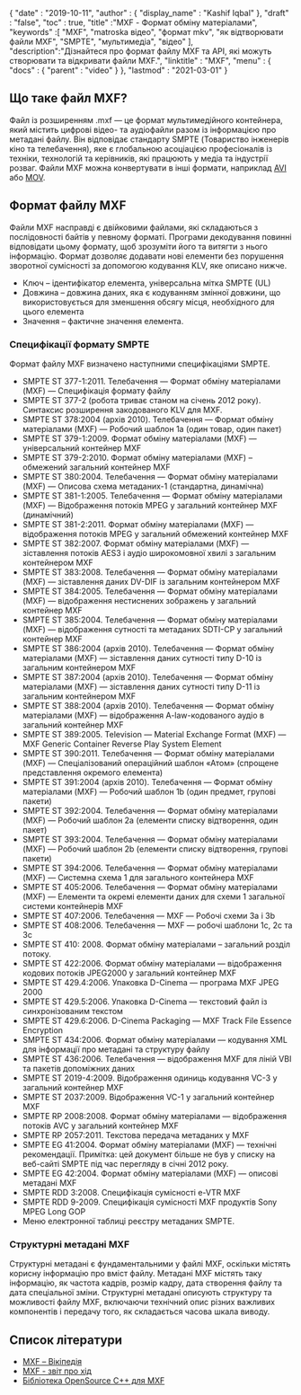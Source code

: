{
  "date" : "2019-10-11",
  "author" : {
    "display_name" : "Kashif Iqbal"
},
  "draft" : "false",
  "toc" : true,
  "title" :"MXF - Формат обміну матеріалами",
  "keywords" :[ "MXF", "matroska відео", "формат mkv", "як відтворювати файли MXF", "SMPTE", "мультимедіа", "відео" ],
  "description":"Дізнайтеся про формат файлу MXF та API, які можуть створювати та відкривати файли MXF.",
  "linktitle" : "MXF",
  "menu" : {
    "docs" : {
      "parent" : "video"
}
},
  "lastmod" : "2021-03-01"
}

## Що таке файл MXF?

Файл із розширенням .mxf — це формат мультимедійного контейнера, який містить цифрові відео- та аудіофайли разом із інформацією про метадані файлу. Він відповідає стандарту SMPTE (Товариство інженерів кіно та телебачення), яке є глобальною асоціацією професіоналів із техніки, технологій та керівників, які працюють у медіа та індустрії розваг. Файли MXF можна конвертувати в інші формати, наприклад [AVI](/uk/video/avi/) або [MOV](/uk/video/mov/).

## Формат файлу MXF

Файли MXF насправді є двійковими файлами, які складаються з послідовності байтів у певному форматі. Програми декодування повинні відповідати цьому формату, щоб зрозуміти його та витягти з нього інформацію. Формат дозволяє додавати нові елементи без порушення зворотної сумісності за допомогою кодування KLV, яке описано нижче.

* Ключ – ідентифікатор елемента, універсальна мітка SMPTE (UL)
* Довжина – довжина даних, яка є кодуванням змінної довжини, що використовується для зменшення обсягу місця, необхідного для цього елемента
* Значення – фактичне значення елемента.

### Специфікації формату SMPTE

Формат файлу MXF визначено наступними специфікаціями SMPTE.

* SMPTE ST 377-1:2011. Телебачення — Формат обміну матеріалами (MXF) — Специфікація формату файлу
* SMPTE ST 377-2 (робота триває станом на січень 2012 року). Синтаксис розширення закодованого KLV для MXF.
* SMPTE ST 378:2004 (архів 2010). Телебачення — Формат обміну матеріалами (MXF) — Робочий шаблон 1a (один товар, один пакет)
* SMPTE ST 379-1:2009. Формат обміну матеріалами (MXF) — універсальний контейнер MXF
* SMPTE ST 379-2:2010. Формат обміну матеріалами (MXF) – обмежений загальний контейнер MXF
* SMPTE ST 380:2004. Телебачення — Формат обміну матеріалами (MXF) — Описова схема метаданих-1 (стандартна, динамічна)
* SMPTE ST 381-1:2005. Телебачення — Формат обміну матеріалами (MXF) — Відображення потоків MPEG у загальний контейнер MXF (динамічний)
* SMPTE ST 381-2:2011. Формат обміну матеріалами (MXF) — відображення потоків MPEG у загальний обмежений контейнер MXF
* SMPTE ST 382:2007. Формат обміну матеріалами (MXF) — зіставлення потоків AES3 і аудіо широкомовної хвилі з загальним контейнером MXF
* SMPTE ST 383:2008. Телебачення — Формат обміну матеріалами (MXF) — зіставлення даних DV-DIF із загальним контейнером MXF
* SMPTE ST 384:2005. Телебачення — Формат обміну матеріалами (MXF) — відображення нестиснених зображень у загальний контейнер MXF
* SMPTE ST 385:2004. Телебачення — Формат обміну матеріалами (MXF) — відображення сутності та метаданих SDTI-CP у загальний контейнер MXF
* SMPTE ST 386:2004 (архів 2010). Телебачення — Формат обміну матеріалами (MXF) — зіставлення даних сутності типу D-10 із загальним контейнером MXF
* SMPTE ST 387:2004 (архів 2010). Телебачення — Формат обміну матеріалами (MXF) — зіставлення даних сутності типу D-11 із загальним контейнером MXF
* SMPTE ST 388:2004 (архів 2010). Телебачення — Формат обміну матеріалами (MXF) — відображення A-law-кодованого аудіо в загальний контейнер MXF
* SMPTE ST 389:2005. Television — Material Exchange Format (MXF) — MXF Generic Container Reverse Play System Element
* SMPTE ST 390:2011. Телебачення — Формат обміну матеріалами (MXF) — Спеціалізований операційний шаблон «Атом» (спрощене представлення окремого елемента)
* SMPTE ST 391:2004 (архів 2010). Телебачення — Формат обміну матеріалами (MXF) — Робочий шаблон 1b (один предмет, групові пакети)
* SMPTE ST 392:2004. Телебачення — Формат обміну матеріалами (MXF) — Робочий шаблон 2a (елементи списку відтворення, один пакет)
* SMPTE ST 393:2004. Телебачення — Формат обміну матеріалами (MXF) — Робочий шаблон 2b (елементи списку відтворення, групові пакети)
* SMPTE ST 394:2006. Телебачення — Формат обміну матеріалами (MXF) — Системна схема 1 для загального контейнера MXF
* SMPTE ST 405:2006. Телебачення — Формат обміну матеріалами (MXF) — Елементи та окремі елементи даних для схеми 1 загальної системи контейнерів MXF
* SMPTE ST 407:2006. Телебачення — MXF — Робочі схеми 3a і 3b
* SMPTE ST 408:2006. Телебачення — MXF — робочі шаблони 1c, 2c та 3c
* SMPTE ST 410: 2008. Формат обміну матеріалами – загальний розділ потоку.
* SMPTE ST 422:2006. Формат обміну матеріалами — відображення кодових потоків JPEG2000 у загальний контейнер MXF
* SMPTE ST 429.4:2006. Упаковка D-Cinema — програма MXF JPEG 2000
* SMPTE ST 429.5:2006. Упаковка D-Cinema — текстовий файл із синхронізованим текстом
* SMPTE ST 429.6:2006. D-Cinema Packaging — MXF Track File Essence Encryption
* SMPTE ST 434:2006. Формат обміну матеріалами — кодування XML для інформації про метадані та структуру файлу
* SMPTE ST 436:2006. Телебачення — відображення MXF для ліній VBI та пакетів допоміжних даних
* SMPTE ST 2019-4:2009. Відображення одиниць кодування VC-3 у загальний контейнер MXF
* SMPTE ST 2037:2009. Відображення VC-1 у загальний контейнер MXF
* SMPTE RP 2008:2008. Формат обміну матеріалами — відображення потоків AVC у загальний контейнер MXF
* SMPTE RP 2057:2011. Текстова передача метаданих у MXF
* SMPTE EG 41:2004. Формат обміну матеріалами (MXF) — технічні рекомендації. Примітка: цей документ більше не був у списку на веб-сайті SMPTE під час перегляду в січні 2012 року.
* SMPTE EG 42:2004. Формат обміну матеріалами (MXF) — описові метадані MXF
* SMPTE RDD 3:2008. Специфікація сумісності e-VTR MXF
* SMPTE RDD 9-2009. Специфікація сумісності MXF продуктів Sony MPEG Long GOP
* Меню електронної таблиці реєстру метаданих SMPTE.

### Структурні метадані MXF

Структурні метадані є фундаментальними у файлі MXF, оскільки містять корисну інформацію про вміст файлу. Метадані MXF містять таку інформацію, як частота кадрів, розмір кадру, дата створення файлу та дата спеціальної зміни. Структурні метадані описують структуру та можливості файлу MXF, включаючи технічний опис різних важливих компонентів і передачу того, як складається часова шкала виводу.

## Список літератури

* [MXF – Вікіпедія](https://en.wikipedia.org/wiki/Material_Exchange_Format)
* [MXF - звіт про хід](https://tech.ebu.ch/docs/techreview/trev_2010-Q3_MXF-1.pdf)
* [Бібліотека OpenSource C++ для MXF](http://www.freemxf.org/)

